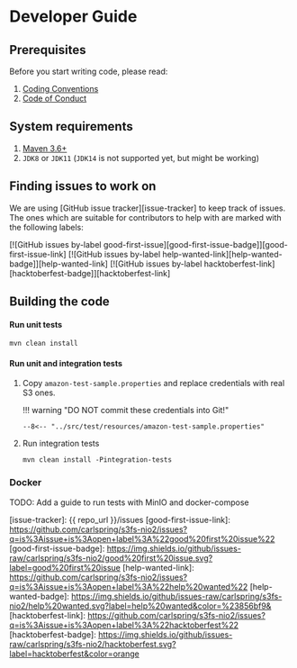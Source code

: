 # Developer Guide

## Prerequisites

Before you start writing code, please read:

1. [Coding Conventions](./contributing/coding-convention.md)
2. [Code of Conduct](../CODE-OF-CONDUCT.md)

## System requirements

1. [Maven 3.6+]
2. `JDK8` or `JDK11` (`JDK14` is not supported yet, but might be working) 


## Finding issues to work on

We are using [GitHub issue tracker][issue-tracker] to keep track of issues. The ones which are suitable for 
contributors to help with are marked with the following labels:
 
[![GitHub issues by-label good-first-issue][good-first-issue-badge]][good-first-issue-link] 
[![GitHub issues by-label help-wanted-link][help-wanted-badge]][help-wanted-link] 
[![GitHub issues by-label hacktoberfest-link][hacktoberfest-badge]][hacktoberfest-link] 

## Building the code

#### Run unit tests

```
mvn clean install
```

#### Run unit and integration tests 

1. Copy `amazon-test-sample.properties` and replace credentials with real S3 ones.

    !!! warning "DO NOT commit these credentials into Git!"

    ```
    --8<-- "../src/test/resources/amazon-test-sample.properties"
    ```


2. Run integration tests
   ```
   mvn clean install -Pintegration-tests
   ``` 


### Docker

TODO: Add a guide to run tests with MinIO and docker-compose






[<--# Links -->]: #
[Maven 3.6+]: https://maven.apache.org/download.cgi
[issue-tracker]: {{ repo_url }}/issues
[good-first-issue-link]: https://github.com/carlspring/s3fs-nio2/issues?q=is%3Aissue+is%3Aopen+label%3A%22good%20first%20issue%22
[good-first-issue-badge]: https://img.shields.io/github/issues-raw/carlspring/s3fs-nio2/good%20first%20issue.svg?label=good%20first%20issue
[help-wanted-link]: https://github.com/carlspring/s3fs-nio2/issues?q=is%3Aissue+is%3Aopen+label%3A%22help%20wanted%22
[help-wanted-badge]: https://img.shields.io/github/issues-raw/carlspring/s3fs-nio2/help%20wanted.svg?label=help%20wanted&color=%23856bf9& 
[hacktoberfest-link]: https://github.com/carlspring/s3fs-nio2/issues?q=is%3Aissue+is%3Aopen+label%3A%22hacktoberfest%22
[hacktoberfest-badge]: https://img.shields.io/github/issues-raw/carlspring/s3fs-nio2/hacktoberfest.svg?label=hacktoberfest&color=orange
